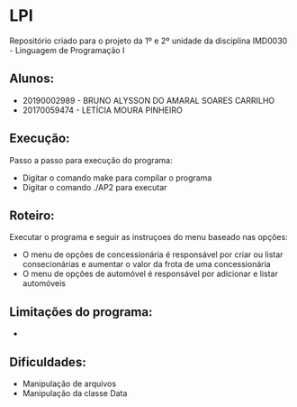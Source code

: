 # LPI
Repositório criado para o projeto da 1º e 2º unidade da disciplina IMD0030 - Linguagem de Programação I

## Alunos:
 * 20190002989  - BRUNO ALYSSON DO AMARAL SOARES CARRILHO
 * 20170059474 - LETÍCIA MOURA PINHEIRO
 
## Execução:
Passo a passo para execução do programa:
 * Digitar o comando make para compilar o programa
 * Digitar o comando ./AP2 para executar

## Roteiro:
Executar o programa e seguir as instruçoes do menu baseado nas opções:
 * O menu de opções de concessionária é responsável por criar ou listar consecionárias e aumentar o valor da frota de uma concessionária
 * O menu de opções de automóvel é responsável por adicionar e listar automóveis

## Limitações do programa:
 * 
 
## Dificuldades:
 * Manipulação de arquivos
 * Manipulação da classe Data
